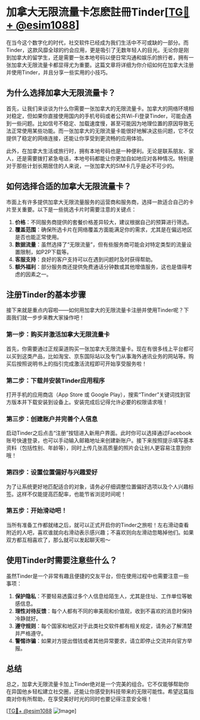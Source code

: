 # 加拿大无限流量卡怎麽註冊Tinder[[TG💪+ @esim1088](https://t.me/s/esim1088)]

在当今这个数字化的时代，社交软件已经成为我们生活中不可或缺的一部分。而Tinder，这款风靡全球的约会应用，更是吸引了无数年轻人的目光。无论你是刚到加拿大的留学生，还是需要一张本地号码以便日常沟通和娱乐的旅行者，拥有一张加拿大无限流量卡都显得尤为重要。这篇文章将详细为你介绍如何在加拿大注册并使用Tinder，并且分享一些实用的小技巧。

## 为什么选择加拿大无限流量卡？

首先，让我们来谈谈为什么你需要一张加拿大的无限流量卡。加拿大的网络环境相对稳定，但如果你直接使用国内的手机号码或者公共Wi-Fi登录Tinder，可能会遇到一些问题。比如信号不稳定、加载速度慢，甚至可能因为地理位置的原因导致无法正常使用某些功能。而一张加拿大的无限流量卡能很好地解决这些问题，它不仅提供了稳定的网络连接，还能让你享受到更流畅的应用体验。

此外，在加拿大生活或旅行时，拥有本地号码也是一种便利。无论是联系朋友、家人，还是需要拨打紧急电话，本地号码都能让你更加自如地应对各种情况。特别是对于那些计划长期居住的人来说，一张加拿大的SIM卡几乎是必不可少的。

## 如何选择合适的加拿大无限流量卡？

市面上有许多提供加拿大无限流量服务的运营商和服务商，选择一款适合自己的卡片至关重要。以下是一些挑选卡片时需要注意的关键点：

1. **价格**：不同服务商提供的套餐价格差异较大，建议根据自己的预算进行筛选。
2. **覆盖范围**：确保所选卡片在网络覆盖方面能满足你的需求，尤其是在偏远地区是否也能正常使用。
3. **数据流量**：虽然选择了“无限流量”，但有些服务商可能会对特定类型的流量设置限制，如P2P下载等。
4. **客服支持**：良好的客户支持可以在遇到问题时及时获得帮助。
5. **额外福利**：部分服务商还提供免费通话分钟数或其他增值服务，这也是值得考虑的因素之一。

## 注册Tinder的基本步骤

接下来就是重点内容啦——如何用加拿大的无限流量卡注册并使用Tinder呢？下面我们就一步步来教大家操作吧！

### 第一步：购买并激活加拿大无限流量卡

首先，你需要通过正规渠道购买一张加拿大无限流量卡。现在有很多线上平台都可以买到这类产品，比如淘宝、京东国际站以及专门从事海外通讯业务的网站等。购买后按照说明书上的指引完成激活流程即可开始享受服务啦！

### 第二步：下载并安装Tinder应用程序

打开手机的应用商店（App Store 或 Google Play），搜索“Tinder”关键词找到官方版本并下载安装到设备上。安装完成后记得允许必要的权限请求哦！

### 第三步：创建账户并完善个人信息

启动Tinder之后点击“注册”按钮进入新用户界面。此时你可以选择通过Facebook账号快速登录，也可以手动输入邮箱地址来创建新账户。接下来按照提示填写基本资料（包括性别、年龄等），同时上传几张高质量的照片会让别人更容易注意到你哦！

### 第四步：设置位置偏好与兴趣爱好

为了让系统更好地匹配适合的对象，请务必仔细调整位置偏好选项以及个人兴趣标签。这样不仅能提高匹配率，也能节省浏览时间呢！

### 第五步：开始滑动吧！

当所有准备工作都就绪之后，就可以正式开启你的Tinder之旅啦！左右滑动查看附近的人吧，喜欢谁就向右滑动表示感兴趣；不喜欢则向左滑动忽略掉他们。如果双方都互相喜欢了，那么就可以发起聊天啦～

## 使用Tinder时需要注意些什么？

虽然Tinder是一个非常有趣且便捷的交友平台，但在使用过程中也需要注意一些事项：

1. **保护隐私**：不要轻易透露过多个人信息给陌生人，尤其是住址、工作单位等敏感信息。
2. **理性对待反馈**：每个人都有不同的审美观和价值观，收到不喜欢的消息时保持冷静就好。
3. **遵守规则**：每个国家和地区对于此类社交软件都有相关规定，请务必了解清楚并严格遵守。
4. **警惕诈骗**：如果对方提出借钱或者其他异常要求，请立即停止交流并向官方举报。

## 总结

总之，加拿大无限流量卡加上Tinder绝对是一个完美的组合。它不仅能够帮助你在异国他乡轻松建立社交圈，还能让你感受到科技带来的无限可能性。希望这篇指南对你有所帮助，在享受美好时光的同时也要记得注意安全哦！

[[TG💪+ @esim1088](https://t.me/s/esim1088) ![Image](https://i.postimg.cc/4NQfJmqS/Snipaste-2025-05-13-00-14-12.png)]